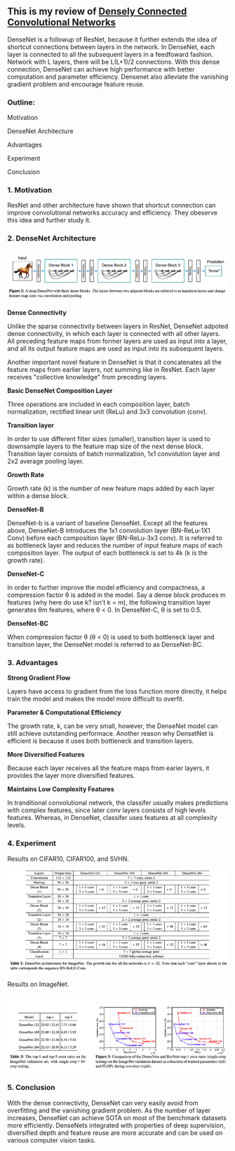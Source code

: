 ## This is my review of [Densely Connected Convolutional Networks](https://arxiv.org/pdf/1608.06993v5.pdf)

DenseNet is a followup of ResNet, because it further extends the idea of shortcut connections between layers in the network. In DenseNet, each layer is connected to all the subsequent layers in a feedfoward fashion. Network with L layers, there will be L(L+1)/2 connections. With this dense connection, DenseNet can achieve high performance with better computation and parameter efficiency. Densenet also alleviate the vanishing gradient problem and encourage feature reuse. 

### Outline: 

Motivation

DenseNet Architecture

Advantages 

Experiment

Conclusion

### 1. Motivation 

ResNet and other architecture have shown that shortcut connection can improve convolutional networks accuracy and efficiency. They obeserve this idea and further study it.  

### 2. DenseNet Architecture

![dense block](/images/densenet.png) 

**Dense Connectivity**

Unlike the sparse connectivity between layers in ResNet, DenseNet adpoted dense connectivity, in which each layer is connected with all other layers. All preceding feature maps from former layers are used as input into a layer, and all its output feature maps are used as input into its subsequent layers. 

Another important novel feature in DenseNet is that it concatenates all the feature maps from earlier layers, not summing like in ResNet. Each layer receives "collective knowledge" from preceding layers.  

**Basic DenseNet Composition Layer**

Three operations are included in each composition layer, batch normalization, rectified linear unit (ReLu) and 3x3 convolution (conv). 

**Transition layer**

In order to use different filter sizes (smaller), transition layer is used to downsample layers to the feature map size of the next dense block. Transition layer consists of batch normalization, 1x1 convolution layer and 2x2 average pooling layer.   

**Growth Rate** 

Growth rate (k) is the number of new feature maps added by each layer within a dense block. 

**DenseNet-B**  

DenseNet-b is a variant of baseline DenseNet. Except all the features above, DenseNet-B introduces the 1x1 convolution layer (BN-ReLu-1X1 Conv) before each composition layer (BN-ReLu-3x3 conv). It is referred to as bottleneck layer and reduces the number of input feature maps of each composition layer. The output of each bottleneck is set to 4k (k is the growth rate). 

**DenseNet-C** 

In order to further improve the model efficiency and compactness, a compression factor θ is added in the model. Say a dense block produces m features (why here do use k? isn't k = m), the following transition layer generates θm features, where  θ < 0. In DenseNet-C,  θ is set to 0.5. 

**DenseNet-BC**  

When compression factor  θ (θ <  0) is used to both bottleneck layer and transition layer, the DenseNet model is referred to as DenseNet-BC. 

### 3. Advantages 

**Strong Gradient Flow**

Layers have access to gradient from the loss function more directly, it helps train the model and makes the model more difficult to overfit. 

**Parameter & Computational Efficiency**

The growth rate, k, can be very small, however, the DenseNet model can still achieve outstanding performace. Another reason why DensetNet is efficient is because it uses both bottleneck and transition layers. 

**More Diversified Features**

Because each layer receives all the feature maps from earier layers, it provides the layer more diversified features.

**Maintains Low Complexity Features**

In tranditional convolutional network, the classifer usually makes predictions with complex features, since later conv layers consists of high levels features. Whereas, in DenseNet, classifer uses features at all complexity levels.  

### 4. Experiment

Results on CIFAR10, CIFAR100, and SVHN. 

![densenet result](/images/densenet_result1.png) 

Results on ImageNet. 

![densenet result](/images/densenet_result2.png)

### 5. Conclusion 

With the dense connectivity, DenseNet can very easily avoid from overfitting and the vanishing gradient problem. As the number of layer increases, DenseNet can achieve SOTA on most of the benchmark datasets more efficiently. DenseNets integrated with properties of deep supervision, diversified depth and feature reuse  are more accurate and can be used on various computer vision tasks.   


